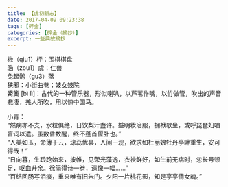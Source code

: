 ```yaml
---
title: 【虞初新志】
date: 2017-04-09 09:23:38
tags: [碎金]
categories: [碎金（摘抄）]
excerpt: 一些典故摘抄
---
```


<p dir="ltr"  >楸（qiu1）枰：围棋棋盘<br />驺（zou1）虞：仁兽<br />兔起鹘（gu3）落<br />狭邪：小街曲巷；妓女妓院<br />觱篥 [b&igrave; l&igrave;]：古代的一种管乐器，形似喇叭，以芦苇作嘴，以竹做管，吹出的声音悲凄，羌人所吹，用以惊中国马。<br /></p> 
<p dir="ltr"  >小青：<br />“然病亦不支，水粒俱绝，日饮梨汁盏许。益眀妆冶服，拥袱欹坐，或呼琵琶妇唱盲词以遣。虽数昏数醒，终不蓬首偃卧也。”<br />“人美如玉，命薄于云，琼蕊优昙，人间一现，欲求如杜丽娘牡丹亭畔重生，安可得哉！”<br />“日向暮，生踉跄始来，披帷，见荣光藻逸，衣袂鲜好，如生前无病时，忽长号顿足，呕血升余。徐简得诗一卷，遗像一幅……”<br />“百结回肠写泪痕，重来唯有旧朱门。夕阳一片桃花影，知是亭亭倩女魂。”</p>
